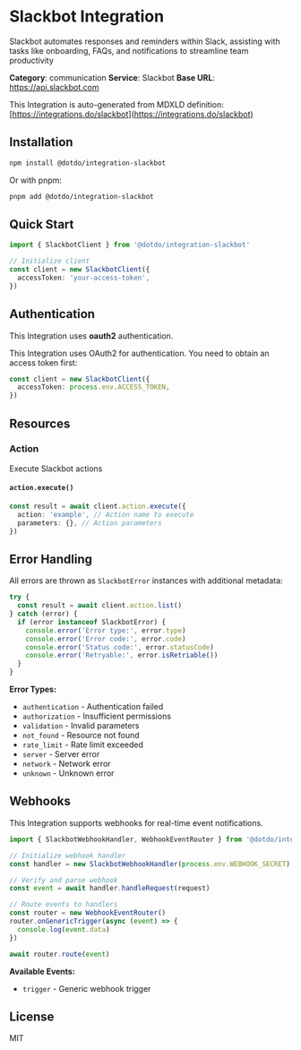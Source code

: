 # Slackbot Integration

Slackbot automates responses and reminders within Slack, assisting with tasks like onboarding, FAQs, and notifications to streamline team productivity

**Category**: communication
**Service**: Slackbot
**Base URL**: https://api.slackbot.com

This Integration is auto-generated from MDXLD definition: [https://integrations.do/slackbot](https://integrations.do/slackbot)

## Installation

```bash
npm install @dotdo/integration-slackbot
```

Or with pnpm:

```bash
pnpm add @dotdo/integration-slackbot
```

## Quick Start

```typescript
import { SlackbotClient } from '@dotdo/integration-slackbot'

// Initialize client
const client = new SlackbotClient({
  accessToken: 'your-access-token',
})
```

## Authentication

This Integration uses **oauth2** authentication.

This Integration uses OAuth2 for authentication. You need to obtain an access token first:

```typescript
const client = new SlackbotClient({
  accessToken: process.env.ACCESS_TOKEN,
})
```

## Resources

### Action

Execute Slackbot actions

#### `action.execute()`

```typescript
const result = await client.action.execute({
  action: 'example', // Action name to execute
  parameters: {}, // Action parameters
})
```

## Error Handling

All errors are thrown as `SlackbotError` instances with additional metadata:

```typescript
try {
  const result = await client.action.list()
} catch (error) {
  if (error instanceof SlackbotError) {
    console.error('Error type:', error.type)
    console.error('Error code:', error.code)
    console.error('Status code:', error.statusCode)
    console.error('Retryable:', error.isRetriable())
  }
}
```

**Error Types:**

- `authentication` - Authentication failed
- `authorization` - Insufficient permissions
- `validation` - Invalid parameters
- `not_found` - Resource not found
- `rate_limit` - Rate limit exceeded
- `server` - Server error
- `network` - Network error
- `unknown` - Unknown error

## Webhooks

This Integration supports webhooks for real-time event notifications.

```typescript
import { SlackbotWebhookHandler, WebhookEventRouter } from '@dotdo/integration-slackbot'

// Initialize webhook handler
const handler = new SlackbotWebhookHandler(process.env.WEBHOOK_SECRET)

// Verify and parse webhook
const event = await handler.handleRequest(request)

// Route events to handlers
const router = new WebhookEventRouter()
router.onGenericTrigger(async (event) => {
  console.log(event.data)
})

await router.route(event)
```

**Available Events:**

- `trigger` - Generic webhook trigger

## License

MIT
